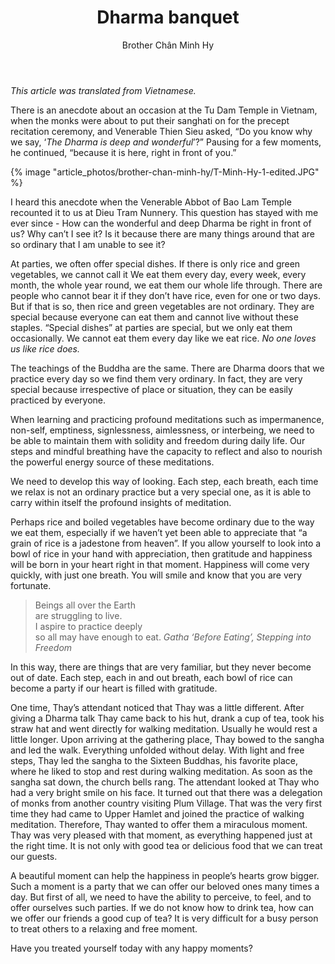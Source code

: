 ﻿---
title: Dharma banquet
author: Brother Chân Minh Hy
---

*This article was translated from Vietnamese.*

There is an anecdote about an occasion at the Tu Dam Temple in Vietnam, when the monks were about to put their sanghati on for the precept recitation ceremony, and Venerable Thien Sieu asked, “Do you know why we say, ‘*The Dharma is deep and wonderful*’?” Pausing for a few moments, he continued, “because it is here, right in front of you.”

{% image "article_photos/brother-chan-minh-hy/T-Minh-Hy-1-edited.JPG" %}

I heard this anecdote when the Venerable Abbot of Bao Lam Temple recounted it to us at Dieu Tram Nunnery. This question has stayed with me ever since - How can the wonderful and deep Dharma be right in front of us? Why can’t I see it? Is it because there are many things around that are so ordinary that I am unable to see it?

At parties, we often offer special dishes. If there is only rice and green vegetables, we cannot call it  We eat them every day, every week, every month, the whole year round, we eat them our whole life through. There are people who cannot bear it if they don’t have rice, even for one or two days. But if that is so, then rice and green vegetables are not ordinary. They are special because everyone can eat them and cannot live without these staples. “Special dishes” at parties are special, but we only eat them occasionally. We cannot eat them every day like we eat rice. *No one loves us like rice does.* 

The teachings of the Buddha are the same. There are Dharma doors that we practice every day so we find them very ordinary. In fact, they are very special because irrespective of place or situation, they can be easily practiced by everyone. 

When learning and practicing profound meditations such as impermanence, non-self, emptiness, signlessness, aimlessness, or interbeing, we need to be able to maintain them with solidity and freedom during daily life. Our steps and mindful breathing have the capacity to reflect and also to nourish the powerful energy source of these meditations. 

We need to develop this way of looking. Each step, each breath, each time we relax is not an ordinary practice but a very special one, as it is able to carry within itself the profound insights of meditation.

Perhaps rice and boiled vegetables have become ordinary due to the way we eat them, especially if we haven’t yet been able to appreciate that “a grain of rice is a jadestone from heaven”. If you allow yourself to look into a bowl of rice in your hand with appreciation, then gratitude and happiness will be born in your heart right in that moment. Happiness will come very quickly, with just one breath. You will smile and know that you are very fortunate.

> Beings all over the Earth<br/>
> are struggling to live.<br/>
> I aspire to practice deeply<br/>
> so all may have enough to eat. <cite>Gatha ‘Before Eating’, Stepping into Freedom</cite>

In this way, there are things that are very familiar, but they never become out of date. Each step, each in and out breath, each bowl of rice can become a party if our heart is filled with gratitude.

One time, Thay’s attendant noticed that Thay was a little different. After giving a Dharma talk Thay came back to his hut, drank a cup of tea, took his straw hat and went directly for walking meditation. Usually he would rest a little longer. Upon arriving at the gathering place, Thay bowed to the sangha and led the walk. Everything unfolded without delay. With light and free steps, Thay led the sangha to the Sixteen Buddhas, his favorite place, where he liked to stop and rest during walking meditation. As soon as the sangha sat down, the church bells rang. The attendant looked at Thay who had a very bright smile on his face. It turned out that there was a delegation of monks from another country visiting Plum Village. That was the very first time they had came to Upper Hamlet and joined the practice of walking meditation. Therefore, Thay wanted to offer them a miraculous moment. Thay was very pleased with that moment, as everything happened just at the right time. It is not only with good tea or delicious food that we can treat our guests. 

A beautiful moment can help the happiness in people’s hearts grow bigger. Such a moment is a party that we can offer our beloved ones many times a day. But first of all, we need to have the ability to perceive, to feel, and to offer ourselves such parties. If we do not know how to drink tea, how can we offer our friends a good cup of tea? It is very difficult for a busy person to treat others to a relaxing and free moment.

Have you treated yourself today with any happy moments?
